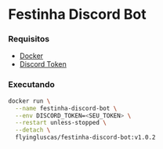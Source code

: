 # Festinha Discord Bot

### Requisitos

- [Docker](https://docs.docker.com/get-docker/)
- [Discord Token](https://www.writebots.com/discord-bot-token/)

### Executando

```bash
docker run \
  --name festinha-discord-bot \
  --env DISCORD_TOKEN=<SEU_TOKEN> \
  --restart unless-stopped \
  --detach \
  flyingluscas/festinha-discord-bot:v1.0.2
```
